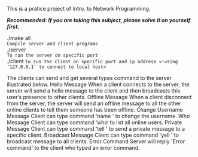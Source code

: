 This is a pratice project of Intro. to Network Programming.

***Recommended: If you are taking this subject, please solve it on yourself first.***
        
./make all  
`Compile server and client programs`   
./server <SERVER PORT>  
`To run the server on specific port`  
./client <SERVER IP> <SERVER PORT>
`To run the client on specific port and ip addrese <!using '127.0.0.1' to connect to local host>`  

The clients can send and get several types command to the server illustrated below.
Hello Message
When a client connects to the server, the server will send a hello message to the client and then broadcasts this user’s presence to other clients.
Offline Message
When a client disconnect from the server, the server will send an offline message to all the other online clients to tell them someone has been offline.
Change Username Message
Client can type command 'name <NEW USERNAME>' to change the username.
Who Message
Client can type command ’who‘ to list all online users.
Private Message
Client can type command 'tell <USERNAME> <MESSAGE>' to send a private message to a specific client.
Broadcast Message
Client can type command 'yell <MESSAGE>' to broadcast message to all clients.
Error Command
Server will reply 'Error command' to the client who typed an error command.
